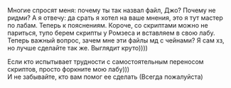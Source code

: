 Многие спросят меня: почему ты так назвал файл, Джо? Почему не ридми? А я отвечу: да срать я хотел на ваше мнения, это я тут мастер по лабам. Теперь к пояснениям.
Короче, со скриптами можно не париться, тупо берем скрипты у Ромзеса и вставляем в свою лабу.  
Теперь важный вопрос, зачем мне эти файлы мд с чейнами? Я сам хз, но лучше сделайте так же. Выглядит круто))))

Если кто испытывает трудности с самостоятельным переносом скриптов, просто форкните мою лабу)))  
И не забывайте, кто вам помог ее сделать (Всегда пожалуйста)
